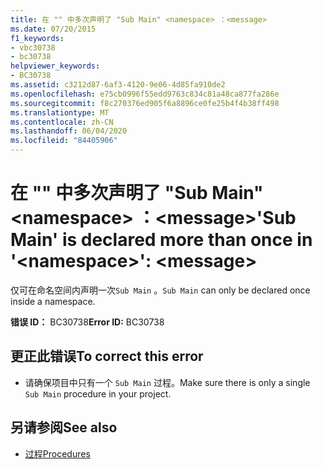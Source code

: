 ```yaml
---
title: 在 "" 中多次声明了 "Sub Main" <namespace> ：<message>
ms.date: 07/20/2015
f1_keywords:
- vbc30738
- bc30738
helpviewer_keywords:
- BC30738
ms.assetid: c3212d87-6af3-4120-9e06-4d85fa910de2
ms.openlocfilehash: e75cb0996f55edd9763c834c81a48ca877fa286e
ms.sourcegitcommit: f8c270376ed905f6a8896ce0fe25b4f4b38ff498
ms.translationtype: MT
ms.contentlocale: zh-CN
ms.lasthandoff: 06/04/2020
ms.locfileid: "84405906"
---
```

# <a name="sub-main-is-declared-more-than-once-in-namespace-message"></a><span data-ttu-id="07227-102">在 "" 中多次声明了 "Sub Main" \<namespace> ：\<message></span><span class="sxs-lookup"><span data-stu-id="07227-102">'Sub Main' is declared more than once in '\<namespace>': \<message></span></span>
<span data-ttu-id="07227-103">仅可在命名空间内声明一次`Sub Main` 。</span><span class="sxs-lookup"><span data-stu-id="07227-103">`Sub Main` can only be declared once inside a namespace.</span></span>  
  
 <span data-ttu-id="07227-104">**错误 ID：** BC30738</span><span class="sxs-lookup"><span data-stu-id="07227-104">**Error ID:** BC30738</span></span>  
  
## <a name="to-correct-this-error"></a><span data-ttu-id="07227-105">更正此错误</span><span class="sxs-lookup"><span data-stu-id="07227-105">To correct this error</span></span>  
  
- <span data-ttu-id="07227-106">请确保项目中只有一个 `Sub Main` 过程。</span><span class="sxs-lookup"><span data-stu-id="07227-106">Make sure there is only a single `Sub Main` procedure in your project.</span></span>  
  
## <a name="see-also"></a><span data-ttu-id="07227-107">另请参阅</span><span class="sxs-lookup"><span data-stu-id="07227-107">See also</span></span>

- [<span data-ttu-id="07227-108">过程</span><span class="sxs-lookup"><span data-stu-id="07227-108">Procedures</span></span>](../programming-guide/language-features/procedures/index.md)
